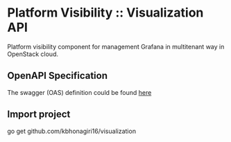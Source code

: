 Platform Visibility :: Visualization API
=========================================

Platform visibility component for management Grafana in multitenant way in
OpenStack cloud.

OpenAPI Specification
----------------------

The swagger (OAS) definition could be found [here](doc/visualization-api.md)

Import project
----------------------

go get github.com/kbhonagiri16/visualization

